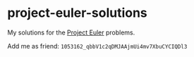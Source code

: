 # project-euler-solutions

My solutions for the [Project Euler](https://projecteuler.net) problems.

Add me as friend: `1053162_qbbV1c2qDMJAAjmUi4mv7XbuCYCIQDl3`